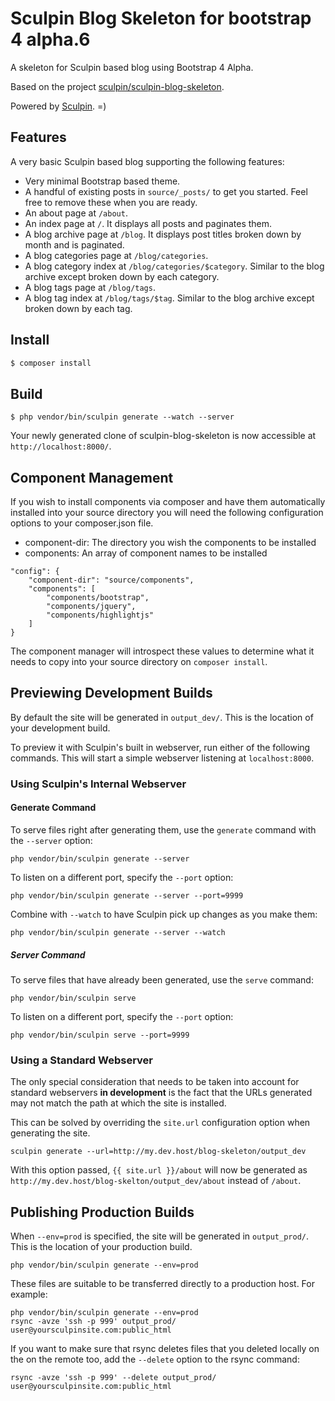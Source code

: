 Sculpin Blog Skeleton for bootstrap 4 alpha.6
=============================================

A skeleton for Sculpin based blog using Bootstrap 4 Alpha.

Based on the project [sculpin/sculpin-blog-skeleton](https://github.com/sculpin/sculpin-blog-skeleton).

Powered by [Sculpin](http://sculpin.io). =)


Features
--------

A very basic Sculpin based blog supporting the following features:

 * Very minimal Bootstrap based theme.
 * A handful of existing posts in `source/_posts/` to get you started. Feel
   free to remove these when you are ready.
 * An about page at `/about`.
 * An index page at `/`. It displays all posts and paginates them.
 * A blog archive page at `/blog`. It displays post titles broken down by
   month and is paginated.
 * A blog categories page at `/blog/categories`.
 * A blog category index at `/blog/categories/$category`. Similar to the blog
   archive except broken down by each category.
 * A blog tags page at `/blog/tags`.
 * A blog tag index at `/blog/tags/$tag`. Similar to the blog archive
   except broken down by each tag.

Install
-------

```bash
$ composer install
```

Build
-----
```
$ php vendor/bin/sculpin generate --watch --server
```
Your newly generated clone of sculpin-blog-skeleton is now
accessible at `http://localhost:8000/`.

Component Management
--------------------
If you wish to install components via composer and have them automatically installed into your source directory you will need the following configuration options to your composer.json file.

- component-dir: The directory you wish the components to be installed
- components: An array of component names to be installed

```
"config": {
    "component-dir": "source/components",
    "components": [
        "components/bootstrap",
        "components/jquery",
        "components/highlightjs"
    ]
}
``` 

The component manager will introspect these values to determine what it needs to copy into your source directory on `composer install`.

Previewing Development Builds
-----------------------------

By default the site will be generated in `output_dev/`. This is the location
of your development build.

To preview it with Sculpin's built in webserver, run either of the following
commands. This will start a simple webserver listening at `localhost:8000`.

### Using Sculpin's Internal Webserver

#### Generate Command

To serve files right after generating them, use the `generate` command with
the `--server` option:

    php vendor/bin/sculpin generate --server

To listen on a different port, specify the `--port` option:

    php vendor/bin/sculpin generate --server --port=9999

Combine with `--watch` to have Sculpin pick up changes as you make them:

    php vendor/bin/sculpin generate --server --watch


##### Server Command

To serve files that have already been generated, use the `serve` command:

    php vendor/bin/sculpin serve

To listen on a different port, specify the `--port` option:

    php vendor/bin/sculpin serve --port=9999


### Using a Standard Webserver

The only special consideration that needs to be taken into account for standard
webservers **in development** is the fact that the URLs generated may not match
the path at which the site is installed.

This can be solved by overriding the `site.url` configuration option when
generating the site.

    sculpin generate --url=http://my.dev.host/blog-skeleton/output_dev

With this option passed, `{{ site.url }}/about` will now be generated as
`http://my.dev.host/blog-skelton/output_dev/about` instead of `/about`.


Publishing Production Builds
----------------------------

When `--env=prod` is specified, the site will be generated in `output_prod/`. This
is the location of your production build.

    php vendor/bin/sculpin generate --env=prod

These files are suitable to be transferred directly to a production host. For example:

    php vendor/bin/sculpin generate --env=prod
    rsync -avze 'ssh -p 999' output_prod/ user@yoursculpinsite.com:public_html

If you want to make sure that rsync deletes files that you deleted locally on the on the remote too, add the `--delete` option to the rsync command:

    rsync -avze 'ssh -p 999' --delete output_prod/ user@yoursculpinsite.com:public_html